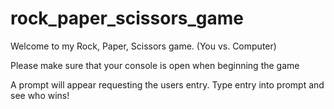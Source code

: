 # rock_paper_scissors_game

Welcome to my Rock, Paper, Scissors game. (You vs. Computer)

Please make sure that your console is open when beginning the game

A prompt will appear requesting the users entry.
Type entry into prompt and see who wins!

